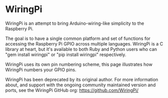<!--
---
name: WiringPi
class: interface
type: pinout
page_url: wiringpi
url: https://github.com/WiringPi/
github: https://github.com/WiringPi/WiringPi-Python
pin:
  '3':
    name: WiringPi 8
  '5':
    name: WiringPi 9
  '7':
    name: WiringPi 7
  '8':
    name: WiringPi 15
  '10':
    name: WiringPi 16
  '11':
    name: WiringPi 0
  '12':
    name: WiringPi 1
  '13':
    name: WiringPi 2
  '15':
    name: WiringPi 3
  '16':
    name: WiringPi 4
  '18':
    name: WiringPi 5
  '19':
    name: WiringPi 12
  '21':
    name: WiringPi 13
  '22':
    name: WiringPi 6
  '23':
    name: WiringPi 14
  '24':
    name: WiringPi 10
  '26':
    name: WiringPi 11
  '27':
    name: WiringPi 30
  '28':
    name: WiringPi 31
  '29':
    name: WiringPi 21
  '31':
    name: WiringPi 22
  '32':
    name: WiringPi 26
  '33':
    name: WiringPi 23
  '35':
    name: WiringPi 24
  '36':
    name: WiringPi 27
  '37':
    name: WiringPi 25
  '38':
    name: WiringPi 28
  '40':
    name: WiringPi 29
-->
# WiringPi

WiringPi is an attempt to bring Arduino-wiring-like simplicity to the Raspberry Pi.

The goal is to have a single common platform and set of functions for accessing the Raspberry Pi GPIO across multiple languages. WiringPi is a C library at heart, but it's available to both Ruby and Python users who can "gem install wiringpi" or "pip install wiringpi" respectively.

WiringPi uses its own pin numbering scheme, this page illustrates how WiringPi numbers your GPIO pins.

WiringPi has been deprecated by its original author. For more information about, and support with the ongoing community maintained version and ports, see the WiringPi GitHub org: https://github.com/WiringPi/